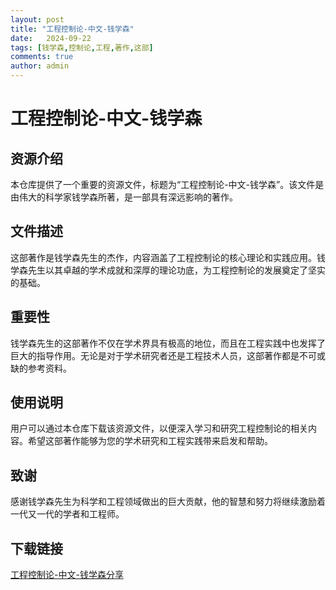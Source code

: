 ```yaml
---
layout: post
title: "工程控制论-中文-钱学森"
date:   2024-09-22
tags: [钱学森,控制论,工程,著作,这部]
comments: true
author: admin
---
```

# 工程控制论-中文-钱学森

## 资源介绍

本仓库提供了一个重要的资源文件，标题为“工程控制论-中文-钱学森”。该文件是由伟大的科学家钱学森所著，是一部具有深远影响的著作。

## 文件描述

这部著作是钱学森先生的杰作，内容涵盖了工程控制论的核心理论和实践应用。钱学森先生以其卓越的学术成就和深厚的理论功底，为工程控制论的发展奠定了坚实的基础。

## 重要性

钱学森先生的这部著作不仅在学术界具有极高的地位，而且在工程实践中也发挥了巨大的指导作用。无论是对于学术研究者还是工程技术人员，这部著作都是不可或缺的参考资料。

## 使用说明

用户可以通过本仓库下载该资源文件，以便深入学习和研究工程控制论的相关内容。希望这部著作能够为您的学术研究和工程实践带来启发和帮助。

## 致谢

感谢钱学森先生为科学和工程领域做出的巨大贡献，他的智慧和努力将继续激励着一代又一代的学者和工程师。

## 下载链接

[工程控制论-中文-钱学森分享](https://pan.quark.cn/s/673574f89c8f)